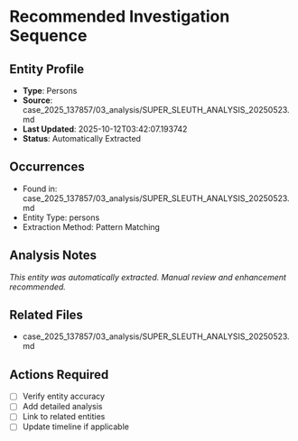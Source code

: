 # Recommended Investigation Sequence

## Entity Profile
- **Type**: Persons
- **Source**: case_2025_137857/03_analysis/SUPER_SLEUTH_ANALYSIS_20250523.md
- **Last Updated**: 2025-10-12T03:42:07.193742
- **Status**: Automatically Extracted

## Occurrences
- Found in: case_2025_137857/03_analysis/SUPER_SLEUTH_ANALYSIS_20250523.md
- Entity Type: persons
- Extraction Method: Pattern Matching

## Analysis Notes
*This entity was automatically extracted. Manual review and enhancement recommended.*

## Related Files
- case_2025_137857/03_analysis/SUPER_SLEUTH_ANALYSIS_20250523.md

## Actions Required
- [ ] Verify entity accuracy
- [ ] Add detailed analysis
- [ ] Link to related entities
- [ ] Update timeline if applicable
